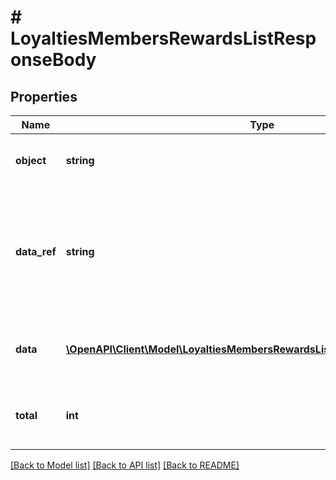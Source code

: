 # # LoyaltiesMembersRewardsListResponseBody

## Properties

Name | Type | Description | Notes
------------ | ------------- | ------------- | -------------
**object** | **string** | The type of the object represented by JSON. | [optional] [default to 'list']
**data_ref** | **string** | Identifies the name of the attribute that contains the array of loyalty reward objects. | [optional] [default to 'data']
**data** | [**\OpenAPI\Client\Model\LoyaltiesMembersRewardsListResponseBodyDataItem[]**](LoyaltiesMembersRewardsListResponseBodyDataItem.md) | Contains array of loyalty reward objects. | [optional]
**total** | **int** | Total number of loyalty reward objects. | [optional]

[[Back to Model list]](../../README.md#models) [[Back to API list]](../../README.md#endpoints) [[Back to README]](../../README.md)
